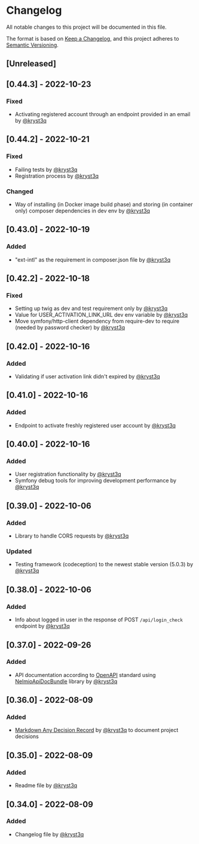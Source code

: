 # Changelog
All notable changes to this project will be documented in this file.

The format is based on [Keep a Changelog](https://keepachangelog.com/en/1.0.0/),
and this project adheres to [Semantic Versioning](https://semver.org/spec/v2.0.0.html).

## [Unreleased]

## [0.44.3] - 2022-10-23
### Fixed
- Activating registered account through an endpoint provided in an email by [@kryst3q](https://github.com/kryst3q)

## [0.44.2] - 2022-10-21
### Fixed
- Failing tests by [@kryst3q](https://github.com/kryst3q)
- Registration process by [@kryst3q](https://github.com/kryst3q)

### Changed
- Way of installing (in Docker image build phase) and storing (in container only) composer dependencies in dev env by [@kryst3q](https://github.com/kryst3q)

## [0.43.0] - 2022-10-19
### Added
- "ext-intl" as the requirement in composer.json file by [@kryst3q](https://github.com/kryst3q)

## [0.42.2] - 2022-10-18
### Fixed
- Setting up twig as dev and test requirement only by [@kryst3q](https://github.com/kryst3q)
- Value for USER_ACTIVATION_LINK_URL dev env variable by [@kryst3q](https://github.com/kryst3q)
- Move symfony/http-client dependency from require-dev to require (needed by password checker) by [@kryst3q](https://github.com/kryst3q)

## [0.42.0] - 2022-10-16
### Added
- Validating if user activation link didn't expired by [@kryst3q](https://github.com/kryst3q)

## [0.41.0] - 2022-10-16
### Added
- Endpoint to activate freshly registered user account by [@kryst3q](https://github.com/kryst3q)

## [0.40.0] - 2022-10-16
### Added
- User registration functionality by [@kryst3q](https://github.com/kryst3q)
- Symfony debug tools for improving development performance by [@kryst3q](https://github.com/kryst3q)

## [0.39.0] - 2022-10-06
### Added
- Library to handle CORS requests by [@kryst3q](https://github.com/kryst3q)
### Updated
- Testing framework (codeception) to the newest stable version (5.0.3) by [@kryst3q](https://github.com/kryst3q)

## [0.38.0] - 2022-10-06
### Added
- Info about logged in user in the response of POST `/api/login_check` endpoint by [@kryst3q](https://github.com/kryst3q)

## [0.37.0] - 2022-09-26
### Added
- API documentation according to [OpenAPI](https://swagger.io/docs/specification/about/) standard using [NelmioApiDocBundle](https://github.com/nelmio/NelmioApiDocBundle) library by [@kryst3q](https://github.com/kryst3q)

## [0.36.0] - 2022-08-09
### Added
- [Markdown Any Decision Record](https://adr.github.io/madr/) by [@kryst3q](https://github.com/kryst3q) to document project decisions

## [0.35.0] - 2022-08-09
### Added 
- Readme file by [@kryst3q](https://github.com/kryst3q)

## [0.34.0] - 2022-08-09
### Added
- Changelog file by [@kryst3q](https://github.com/kryst3q)
